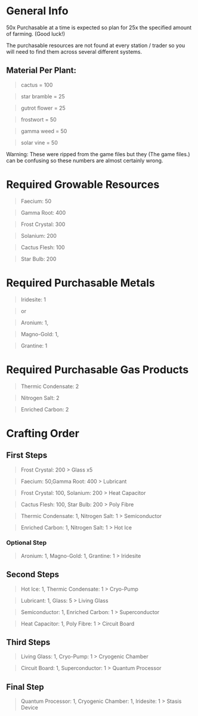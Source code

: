 # General Info

50x Purchasable at a time is expected so plan for 25x the specified amount of farming. (Good luck!)

The purchasable resources are not found at every station / trader 
so you will need to find them across several different systems.

## Material Per Plant: 
> cactus = 100

> star bramble = 25

> gutrot flower = 25

> frostwort = 50

> gamma weed = 50

> solar vine = 50

Warning: These were ripped from the game files but they (The game files.) can be confusing so these numbers are almost certainly wrong.

# Required Growable Resources
> Faecium: 50

> Gamma Root: 400

> Frost Crystal: 300

> Solanium: 200

> Cactus Flesh: 100

> Star Bulb: 200

# Required Purchasable Metals

> Iridesite: 1

> or

> Aronium: 1,

> Magno-Gold: 1,

> Grantine: 1

# Required Purchasable Gas Products

> Thermic Condensate: 2

> Nitrogen Salt: 2

> Enriched Carbon: 2

# Crafting Order

## First Steps
> Frost Crystal: 200                      > Glass x5

> Faecium: 50,Gamma Root: 400             > Lubricant

> Frost Crystal: 100, Solanium: 200       > Heat Capacitor

> Cactus Flesh: 100, Star Bulb: 200       > Poly Fibre

> Thermic Condensate: 1, Nitrogen Salt: 1 > Semiconductor

> Enriched Carbon: 1, Nitrogen Salt: 1    > Hot Ice


### Optional Step                

> Aronium: 1, Magno-Gold: 1, Grantine: 1  > Iridesite

## Second Steps                

> Hot Ice: 1, Thermic Condensate: 1    > Cryo-Pump

> Lubricant: 1, Glass: 5               > Living Glass

> Semiconductor: 1, Enriched Carbon: 1 > Superconductor

> Heat Capacitor: 1, Poly Fibre: 1     > Circuit Board


## Third Steps                 

> Living Glass: 1, Cryo-Pump: 1       > Cryogenic Chamber

> Circuit Board: 1, Superconductor: 1 > Quantum Processor

## Final Step

> Quantum Processor: 1, Cryogenic Chamber: 1, Iridesite: 1 > Stasis Device